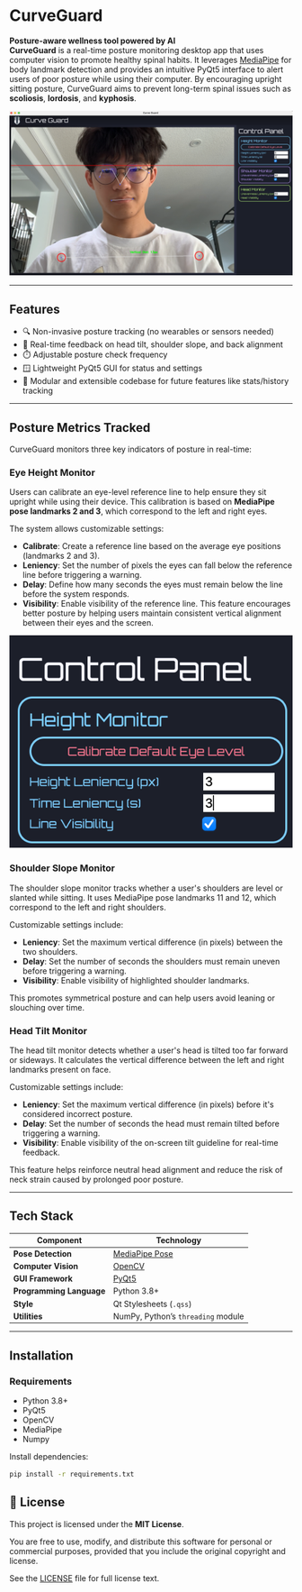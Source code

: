 # CurveGuard

**Posture-aware wellness tool powered by AI**  
**CurveGuard** is a real-time posture monitoring desktop app that uses computer vision to promote healthy spinal habits. It leverages [MediaPipe](https://mediapipe.dev/) for body landmark detection and provides an intuitive PyQt5 interface to alert users of poor posture while using their computer. By encouraging upright sitting posture, CurveGuard aims to prevent long-term spinal issues such as **scoliosis**, **lordosis**, and **kyphosis**.


![default_screen](media/default.png)

---

## Features

- 🔍 Non-invasive posture tracking (no wearables or sensors needed)
- 📐 Real-time feedback on head tilt, shoulder slope, and back alignment
- ⏱️ Adjustable posture check frequency
- 🪟 Lightweight PyQt5 GUI for status and settings
- 💾 Modular and extensible codebase for future features like stats/history tracking

---

##  Posture Metrics Tracked

CurveGuard monitors three key indicators of posture in real-time:

### Eye Height Monitor
Users can calibrate an eye-level reference line to help ensure they sit upright while using their device. This calibration is based on **MediaPipe pose landmarks 2 and 3**, which correspond to the left and right eyes.


The system allows customizable settings:
- **Calibrate**: Create a reference line based on the average eye positions (landmarks 2 and 3).
- **Leniency**: Set the number of pixels the eyes can fall below the reference line before triggering a warning.
- **Delay**: Define how many seconds the eyes must remain below the line before the system responds.
- **Visibility**: Enable visibility of the reference line.
This feature encourages better posture by helping users maintain consistent vertical alignment between their eyes and the screen.

![default_screen](media/height_monitor.png)

### Shoulder Slope Monitor
The shoulder slope monitor tracks whether a user's shoulders are level or slanted while sitting. It uses MediaPipe pose landmarks 11 and 12, which correspond to the left and right shoulders.

Customizable settings include:

- **Leniency**: Set the maximum vertical difference (in pixels) between the two shoulders.
- **Delay**: Set the number of seconds the shoulders must remain uneven before triggering a warning.
- **Visibility**: Enable visibility of highlighted shoulder landmarks.

This promotes symmetrical posture and can help users avoid leaning or slouching over time.

### Head Tilt Monitor
The head tilt monitor detects whether a user's head is tilted too far forward or sideways. It calculates the vertical difference between the left and right landmarks present on face.

Customizable settings include:

- **Leniency**: Set the maximum vertical difference (in pixels) before it's considered incorrect posture.  
- **Delay**: Set the number of seconds the head must remain tilted before triggering a warning.  
- **Visibility**: Enable visibility of the on-screen tilt guideline for real-time feedback.

This feature helps reinforce neutral head alignment and reduce the risk of neck strain caused by prolonged poor posture.

---
## Tech Stack

| Component        | Technology                  |
|------------------|------------------------------|
| **Pose Detection** | [MediaPipe Pose](https://google.github.io/mediapipe/solutions/pose.html) |
| **Computer Vision** | [OpenCV](https://opencv.org/) |
| **GUI Framework**   | [PyQt5](https://riverbankcomputing.com/software/pyqt/) |
| **Programming Language** | Python 3.8+ |
| **Style** | Qt Stylesheets (`.qss`) |
| **Utilities** | NumPy, Python’s `threading` module |

---

## Installation

### Requirements

- Python 3.8+
- PyQt5
- OpenCV
- MediaPipe
- Numpy

Install dependencies:

```bash
pip install -r requirements.txt
```

## 📄 License

This project is licensed under the **MIT License**.

You are free to use, modify, and distribute this software for personal or commercial purposes, provided that you include the original copyright and license.

See the [LICENSE](LICENSE) file for full license text.
